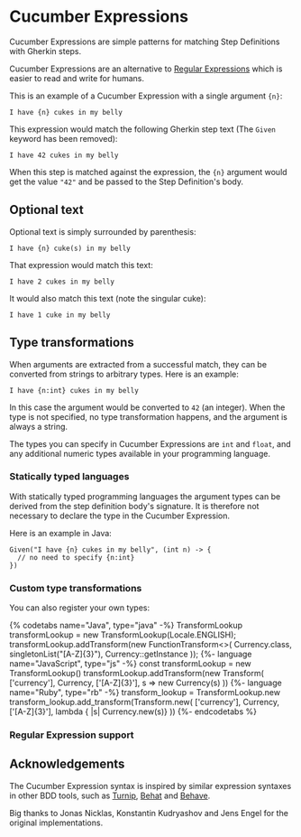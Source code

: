 # Cucumber Expressions

Cucumber Expressions are simple patterns for matching Step Definitions with
Gherkin steps.

Cucumber Expressions are an alternative to [Regular Expressions](https://en.wikipedia.org/wiki/Regular_expression)
which is easier to read and write for humans.

This is an example of a Cucumber Expression with a single argument `{n}`:

    I have {n} cukes in my belly

This expression would match the following Gherkin step text (The `Given ` keyword has been removed):

    I have 42 cukes in my belly

When this step is matched against the expression, the `{n}` argument would get the
value `"42"` and be passed to the Step Definition's body.

## Optional text

Optional text is simply surrounded by parenthesis:

    I have {n} cuke(s) in my belly

That expression would match this text:

    I have 2 cukes in my belly

It would also match this text (note the singular cuke):

    I have 1 cuke in my belly

## Type transformations

When arguments are extracted from a successful match, they can be converted
from strings to arbitrary types. Here is an example:

    I have {n:int} cukes in my belly

In this case the argument would be converted to `42` (an integer).
When the type is not specified, no type transformation happens, and
the argument is always a string.

The types you can specify in Cucumber Expressions are `int` and `float`, and any
additional numeric types available in your programming language.

### Statically typed languages

With statically typed programming languages the argument types can be derived
from the step definition body's signature. It is therefore not necessary to
declare the type in the Cucumber Expression.

Here is an example in Java:

```
Given("I have {n} cukes in my belly", (int n) -> {
  // no need to specify {n:int}
})
```

### Custom type transformations

You can also register your own types:

{% codetabs name="Java", type="java" -%}
TransformLookup transformLookup = new TransformLookup(Locale.ENGLISH);
transformLookup.addTransform(new FunctionTransform<>(
  Currency.class,
  singletonList("[A-Z]{3}"),
  Currency::getInstance
));
{%- language name="JavaScript", type="js" -%}
const transformLookup = new TransformLookup()
transformLookup.addTransform(new Transform(
  ['currency'],
  Currency,
  ['[A-Z]{3}'],
  s => new Currency(s)
))
{%- language name="Ruby", type="rb" -%}
transform_lookup = TransformLookup.new
transform_lookup.add_transform(Transform.new(
  ['currency'],
  Currency,
  ['[A-Z]{3}'],
  lambda { |s| Currency.new(s)}
))
{%- endcodetabs %}

### Regular Expression support

## Acknowledgements

The Cucumber Expression syntax is inspired by similar expression syntaxes in
other BDD tools, such as [Turnip](https://github.com/jnicklas/turnip), [Behat](https://github.com/Behat/Behat) and [Behave](https://github.com/behave/behave).

Big thanks to Jonas Nicklas, Konstantin Kudryashov and Jens Engel for the original
implementations.
